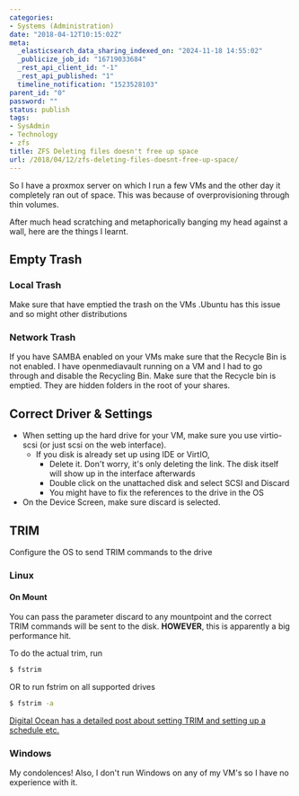 ```yaml
---
categories:
- Systems (Administration)
date: "2018-04-12T10:15:02Z"
meta:
  _elasticsearch_data_sharing_indexed_on: "2024-11-18 14:55:02"
  _publicize_job_id: "16719033684"
  _rest_api_client_id: "-1"
  _rest_api_published: "1"
  timeline_notification: "1523528103"
parent_id: "0"
password: ""
status: publish
tags:
- SysAdmin
- Technology
- zfs
title: ZFS Deleting files doesn't free up space
url: /2018/04/12/zfs-deleting-files-doesnt-free-up-space/
---
```


So I have a proxmox server on which I run a few VMs and the other day it
completely ran out of space. This was because of overprovisioning through thin
volumes.

After much head scratching and metaphorically banging my head against a wall,
here are the things I learnt.

<!--more-->

## Empty Trash

### Local Trash

Make sure that have emptied the trash on the VMs .Ubuntu has this issue and so
might other distributions

### Network Trash

If you have SAMBA enabled on your VMs make sure that the Recycle Bin is not
enabled. I have openmediavault running on a VM and I had to go through and
disable the Recycling Bin. Make sure that the Recycle bin is emptied. They are
hidden folders in the root of your shares.

## Correct Driver & Settings

- When setting up the hard drive for your VM, make sure you use virtio-scsi (or
  just scsi on the web interface).
  - If you disk is already set up using IDE or VirtIO,
    - Delete it. Don\'t worry, it\'s only deleting the link. The disk itself
      will show up in the interface afterwards
    - Double click on the unattached disk and select SCSI and Discard
    - You might have to fix the references to the drive in the OS
- On the Device Screen, make sure discard is selected.

## TRIM

Configure the OS to send TRIM commands to the drive

### Linux

#### On Mount

You can pass the parameter discard to any mountpoint and the correct TRIM
commands will be sent to the disk. **HOWEVER**, this is apparently a big
performance hit.

To do the actual trim, run

```bash
$ fstrim
```

OR to run fstrim on all supported drives

```bash
$ fstrim -a
```

[Digital Ocean has a detailed post about setting TRIM and setting up a schedule etc.](https://www.digitalocean.com/community/tutorials/how-to-configure-periodic-trim-for-ssd-storage-on-linux-servers)

### Windows

My condolences! Also, I don't run Windows on any of my VM's so I have no
experience with it.
